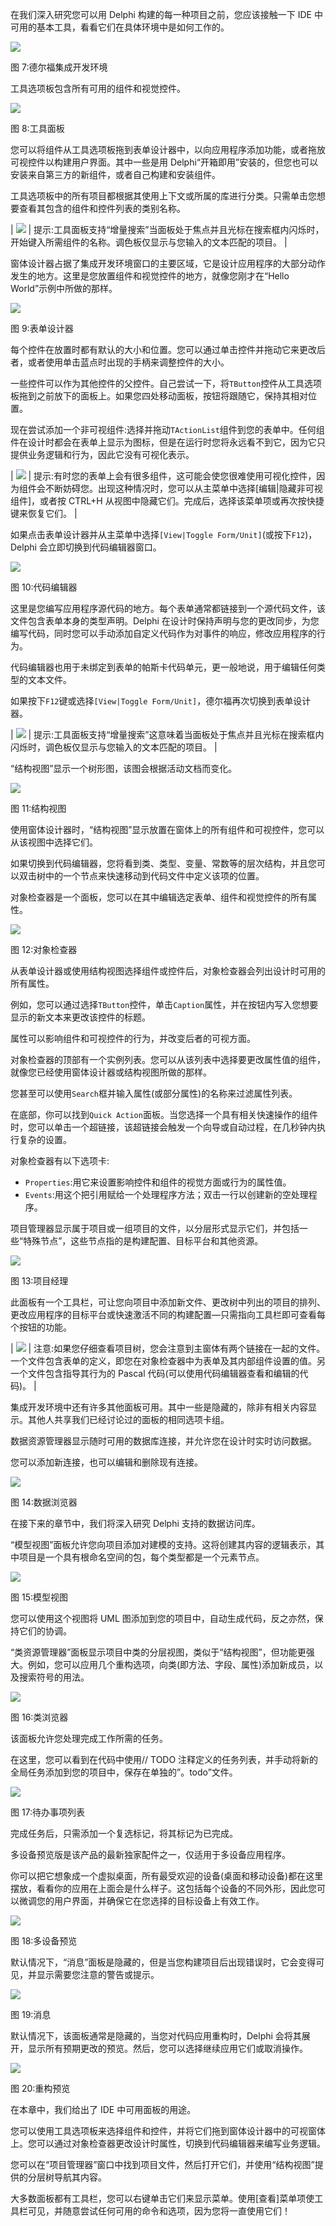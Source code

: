 在我们深入研究您可以用 Delphi 构建的每一种项目之前，您应该接触一下 IDE 中可用的基本工具，看看它们在具体环境中是如何工作的。

![](../images/00011.jpeg)

图 7:德尔福集成开发环境

工具选项板包含所有可用的组件和视觉控件。

![](../images/00012.jpeg)

图 8:工具面板

您可以将组件从工具选项板拖到表单设计器中，以向应用程序添加功能，或者拖放可视控件以构建用户界面。其中一些是用 Delphi“开箱即用”安装的，但您也可以安装来自第三方的新组件，或者自己构建和安装组件。

工具选项板中的所有项目都根据其使用上下文或所属的库进行分类。只需单击您想要查看其包含的组件和控件列表的类别名称。

| ![](../images/00010.jpeg) | 提示:工具面板支持“增量搜索”当面板处于焦点并且光标在搜索框内闪烁时，开始键入所需组件的名称。调色板仅显示与您输入的文本匹配的项目。 |

窗体设计器占据了集成开发环境窗口的主要区域，它是设计应用程序的大部分动作发生的地方。这里是您放置组件和视觉控件的地方，就像您刚才在“Hello World”示例中所做的那样。

![](../images/00013.jpeg)

图 9:表单设计器

每个控件在放置时都有默认的大小和位置。您可以通过单击控件并拖动它来更改后者，或者使用单击蓝点时出现的手柄来调整控件的大小。

一些控件可以作为其他控件的父控件。自己尝试一下，将`TButton`控件从工具选项板拖到之前放下的面板上。如果您四处移动面板，按钮将跟随它，保持其相对位置。

现在尝试添加一个非可视组件:选择并拖动`TActionList`组件到您的表单中。任何组件在设计时都会在表单上显示为图标，但是在运行时您将永远看不到它，因为它只提供业务逻辑和行为，因此它没有可视化表示。

| ![](../images/00010.jpeg) | 提示:有时您的表单上会有很多组件，这可能会使您很难使用可视化控件，因为组件会不断妨碍您。出现这种情况时，您可以从主菜单中选择[编辑&#124;隐藏非可视组件]，或者按 CTRL+H 从视图中隐藏它们。完成后，选择该菜单项或再次按快捷键来恢复它们。 |

如果点击表单设计器并从主菜单中选择`[View|Toggle Form/Unit]`(或按下`F12`)，Delphi 会立即切换到代码编辑器窗口。

![](../images/00014.jpeg)

图 10:代码编辑器

这里是您编写应用程序源代码的地方。每个表单通常都链接到一个源代码文件，该文件包含表单本身的类型声明。Delphi 在设计时保持声明与您的更改同步，为您编写代码，同时您可以手动添加自定义代码作为对事件的响应，修改应用程序的行为。

代码编辑器也用于未绑定到表单的帕斯卡代码单元，更一般地说，用于编辑任何类型的文本文件。

如果按下`F12`键或选择`[View|Toggle Form/Unit]`，德尔福再次切换到表单设计器。

| ![](../images/00010.jpeg) | 提示:工具面板支持“增量搜索”这意味着当面板处于焦点并且光标在搜索框内闪烁时，调色板仅显示与您输入的文本匹配的项目。 |

“结构视图”显示一个树形图，该图会根据活动文档而变化。

![](../images/00015.jpeg)

图 11:结构视图

使用窗体设计器时，“结构视图”显示放置在窗体上的所有组件和可视控件，您可以从该视图中选择它们。

如果切换到代码编辑器，您将看到类、类型、变量、常数等的层次结构，并且您可以双击树中的一个节点来快速移动到代码文件中定义该项的位置。

对象检查器是一个面板，您可以在其中编辑选定表单、组件和视觉控件的所有属性。

![](../images/00016.jpeg)

图 12:对象检查器

从表单设计器或使用结构视图选择组件或控件后，对象检查器会列出设计时可用的所有属性。

例如，您可以通过选择`TButton`控件，单击`Caption`属性，并在按钮内写入您想要显示的新文本来更改该控件的标题。

属性可以影响组件和可视控件的行为，并改变后者的可视方面。

对象检查器的顶部有一个实例列表。您可以从该列表中选择要更改属性值的组件，就像您已经使用窗体设计器或结构视图所做的那样。

您甚至可以使用`Search`框并输入属性(或部分属性)的名称来过滤属性列表。

在底部，你可以找到`Quick Action`面板。当您选择一个具有相关快速操作的组件时，您可以单击一个超链接，该超链接会触发一个向导或自动过程，在几秒钟内执行复杂的设置。

对象检查器有以下选项卡:

*   `Properties`:用它来设置影响控件和组件的视觉方面或行为的属性值。
*   `Events`:用这个把引用赋给一个处理程序方法；双击一行以创建新的空处理程序。

项目管理器显示属于项目或一组项目的文件，以分层形式显示它们，并包括一些“特殊节点”，这些节点指的是构建配置、目标平台和其他资源。

![](../images/00017.jpeg)

图 13:项目经理

此面板有一个工具栏，可让您向项目中添加新文件、更改树中列出的项目的排列、更改应用程序的目标平台或快速激活不同的构建配置—只需指向工具栏即可查看每个按钮的功能。

| ![](../images/00008.gif) | 注意:如果您仔细查看项目树，您会注意到主窗体有两个链接在一起的文件。一个文件包含表单的定义，即您在对象检查器中为表单及其内部组件设置的值。另一个文件包含指导其行为的 Pascal 代码(可以使用代码编辑器查看和编辑的代码)。 |

集成开发环境中还有许多其他面板可用。其中一些是隐藏的，除非有相关内容显示。其他人共享我们已经讨论过的面板的相同选项卡组。

数据资源管理器显示随时可用的数据库连接，并允许您在设计时实时访问数据。

您可以添加新连接，也可以编辑和删除现有连接。

![](../images/00018.jpeg)

图 14:数据浏览器

在接下来的章节中，我们将深入研究 Delphi 支持的数据访问库。

“模型视图”面板允许您向项目添加对建模的支持。这将创建其内容的逻辑表示，其中项目是一个具有根命名空间的包，每个类型都是一个元素节点。

![](../images/00019.jpeg)

图 15:模型视图

您可以使用这个视图将 UML 图添加到您的项目中，自动生成代码，反之亦然，保持它们的协调。

“类资源管理器”面板显示项目中类的分层视图，类似于“结构视图”，但功能更强大。例如，您可以应用几个重构选项，向类(即方法、字段、属性)添加新成员，以及搜索符号的用法。

![](../images/00020.jpeg)

图 16:类浏览器

该面板允许您处理完成工作所需的任务。

在这里，您可以看到在代码中使用// TODO 注释定义的任务列表，并手动将新的全局任务添加到您的项目中，保存在单独的”。todo”文件。

![](../images/00021.jpeg)

图 17:待办事项列表

完成任务后，只需添加一个复选标记，将其标记为已完成。

多设备预览版是该产品的最新独家配件之一，仅适用于多设备应用程序。

你可以把它想象成一个虚拟桌面，所有最受欢迎的设备(桌面和移动设备)都在这里摆放，看看你的应用在上面会是什么样子。这包括每个设备的不同外形，因此您可以微调您的用户界面，并确保它在您选择的目标设备上有效工作。

![](../images/00022.jpeg)

图 18:多设备预览

默认情况下，“消息”面板是隐藏的，但是当您构建项目后出现错误时，它会变得可见，并显示需要您注意的警告或提示。

![](../images/00023.jpeg)

图 19:消息

默认情况下，该面板通常是隐藏的，当您对代码应用重构时，Delphi 会将其展开，显示所有预期更改的预览。然后，您可以选择继续应用它们或取消操作。

![](../images/00024.jpeg)

图 20:重构预览

在本章中，我们给出了 IDE 中可用面板的用途。

您可以使用工具选项板来选择组件和控件，并将它们拖到窗体设计器中的可视窗体上。您可以通过对象检查器更改设计时属性，切换到代码编辑器来编写业务逻辑。

您可以在“项目管理器”窗口中找到项目文件，然后打开它们，并使用“结构视图”提供的分层树导航其内容。

大多数面板都有工具栏，您可以右键单击它们来显示菜单。使用[查看]菜单项使工具栏可见，并随意尝试任何可用的命令和选项，因为您将一直使用它们！